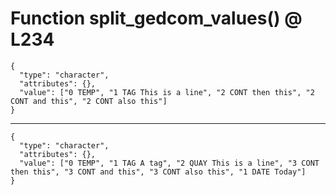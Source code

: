 # Function split_gedcom_values() @ L234

    {
      "type": "character",
      "attributes": {},
      "value": ["0 TEMP", "1 TAG This is a line", "2 CONT then this", "2 CONT and this", "2 CONT also this"]
    }

---

    {
      "type": "character",
      "attributes": {},
      "value": ["0 TEMP", "1 TAG A tag", "2 QUAY This is a line", "3 CONT then this", "3 CONT and this", "3 CONT also this", "1 DATE Today"]
    }

